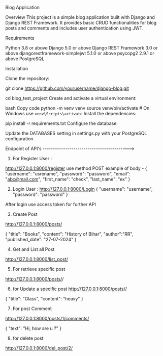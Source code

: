 Blog Application

Overview
This project is a simple blog application built with Django and Django REST Framework. It provides basic CRUD functionalities for blog posts and comments and includes user authentication using JWT.


Requirements

Python 3.8 or above
Django 5.0 or above
Django REST Framework 3.0 or above
djangorestframework-simplejwt 5.1.0 or above
psycopg2 2.9.1 or above
PostgreSQL 


Installation

Clone the repository:

git clone https://github.com/yourusername/django-blog.git

cd blog_test_project
Create and activate a virtual environment:

bash
Copy code
python -m venv venv
source venv/bin/activate  # On Windows use `venv\Scripts\activate`
Install the dependencies:


pip install -r requirements.txt
Configure the database:

Update the DATABASES setting in settings.py with your PostgreSQL configuration.


Endpoint of API's ------------------------------------------>

1. For Register User : 

http://127.0.0.1:8000/register   use method POST
example of body - 
{
    "username": "usrename",
    "password": "password",
    "email": "abc@mail.com",
    "first_name": "check",
    "last_name": "ex"
}

2. Login User :
http://127.0.0.1:8000/Login
{
  "username": "username",
  "password": "password"
}

After login use access token for further API

3. Create Post

http://127.0.0.1:8000/posts/ 

{
  "title": "Books",
  "content": "History of Bihar",
  "author":"RR",
  "published_date": "27-07-2024"
}

4. Get and List all Post 

http://127.0.0.1:8000/list_post/


5. For retrieve specific post 

http://127.0.0.1:8000/posts/<id>/ 

6. for Update a specific post
http://127.0.0.1:8000/posts/<id>/  

{
  "title": "Glass",
  "content": "heavy"
}

7. For post Comment 

http://127.0.0.1:8000/posts/1/comments/

{
  "text": "Hi, how are u ?"
}

8. for delete post

http://127.0.0.1:8000/del_post/2/

